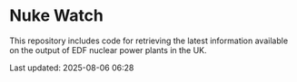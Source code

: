 # Nuke Watch

This repository includes code for retrieving the latest information available on the output of EDF nuclear power plants in the UK.

Last updated: 2025-08-06 06:28